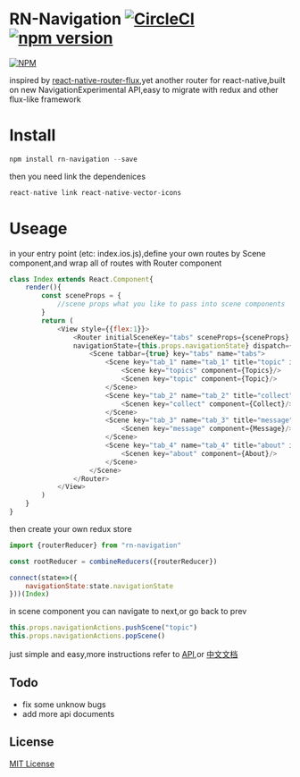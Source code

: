 RN-Navigation [![CircleCI](https://circleci.com/gh/ali322/rn-navigation.svg?style=svg)](https://circleci.com/gh/ali322/rn-navigation) [![npm version](https://badge.fury.io/js/rn-navigation.svg)](https://badge.fury.io/js/rn-navigation)
===
[![NPM](https://nodei.co/npm/rn-navigation.png?downloads=true&downloadRank=true&stars=true)](https://nodei.co/npm/rn-navigation/)

inspired by [react-native-router-flux](https://github.com/aksonov/react-native-router-flux),yet another router for react-native,built on new NavigationExperimental API,easy to migrate with redux and other flux-like framework

Install
===

```javascript
npm install rn-navigation --save
```

then you need link the dependenices

```javascript
react-native link react-native-vector-icons
```

Useage
===

in your entry point (etc: index.ios.js),define your own routes by Scene component,and wrap all of routes with Router component

```javascript
class Index extends React.Component{
    render(){
        const sceneProps = {
            //scene props what you like to pass into scene components
        }
        return (
            <View style={{flex:1}}>
                <Router initialSceneKey="tabs" sceneProps={sceneProps} 
                navigationState={this.props.navigationState} dispatch={this.props.dispatch}>
                    <Scene tabbar={true} key="tabs" name="tabs">
                        <Scene key="tab_1" name="tab_1" title="topic" iconName="coffee">
                            <Scene key="topics" component={Topics}/>
                            <Scenen key="topic" component={Topic}/>
                        </Scene>
                        <Scene key="tab_2" name="tab_2" title="collect" iconName="bookmark">
                            <Scenen key="collect" component={Collect}/>
                        </Scene>
                        <Scene key="tab_3" name="tab_3" title="message" iconName="envelope">
                            <Scenen key="message" component={Message}/>
                        </Scene>
                        <Scene key="tab_4" name="tab_4" title="about" iconName="user">
                            <Scenen key="about" component={About}/>
                        </Scene>
                    </Scene>
                </Router>
            </View>
        )
    }
}
```

then create your own redux store

```javascript
import {routerReducer} from "rn-navigation"

const rootReducer = combineReducers({routerReducer})

connect(state=>({
    navigationState:state.navigationState
}))(Index)
```
in scene component you can navigate to next,or go back to prev

```javascript
this.props.navigationActions.pushScene("topic")
this.props.navigationActions.popScene()
```

just simple and easy,more instructions refer to [API](./API.md),or [中文文档](./API_zh.md)

## Todo

- fix some unknow bugs
- add more api documents


## License

[MIT License](http://en.wikipedia.org/wiki/MIT_License)